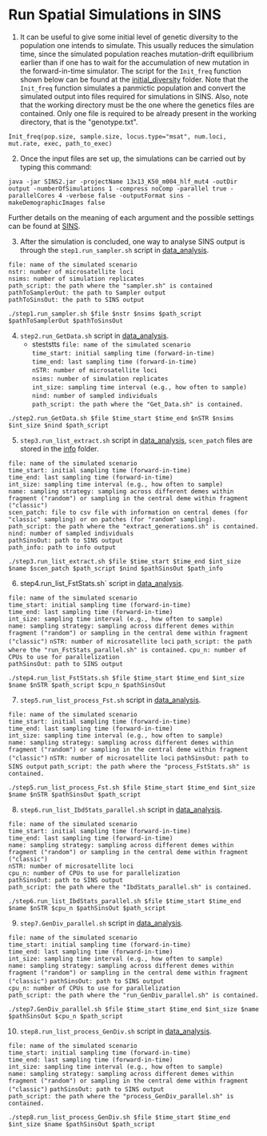 # Run Spatial Simulations in SINS

1) It can be useful to give some initial level of genetic diversity to the population one intends to simulate. This usually reduces the simulation time, since the simulated population reaches mutation-drift equilibrium earlier than if one has to wait for the accumulation of new mutation in the forward-in-time simulator. The script for the `Init_freq` function shown below can be found at the [initial_diversity](initial_diversity) folder. Note that the `Init_freq` function simulates a panmictic population and convert the simulated output into files required for simulations in SINS. Also, note that the working directory must be the one where the genetics files are contained. Only one file is required to be already present in the working directory, that is the "genotype.txt".

`Init_freq(pop.size, sample.size, locus.type="msat", num.loci, mut.rate, exec, path_to_exec)`

2) Once the input files are set up, the simulations can be carried out by typing this command:

`java -jar SINS2.jar -projectName 13x13_K50_m004_hlf_mut4 -outDir output -numberOfSimulations 1 -compress noComp -parallel true -parallelCores 4 -verbose false -outputFormat sins -makeDemographicImages false`

Further details on the meaning of each argument and the possible settings can be found at [SINS](https://github.com/PopConGen/SINS).

3) After the simulation is concluded, one way to analyse SINS output is through the `step1.run_sampler.sh` script in [data_analysis](data_analysis).

`file: name of the simulated scenario`  
`nstr: number of microsatellite loci`  
`nsims: number of simulation replicates`  
`path_script: the path where the "sampler.sh" is contained`  
`pathToSamplerOut: the path to Sampler output`  
`pathToSinsOut: the path to SINS output`  

`./step1.run_sampler.sh $file $nstr $nsims $path_script $pathToSamplerOut $pathToSinsOut`

4) `step2.run_GetData.sh` script in [data_analysis](data_analysis).
   -  steststts
`file: name of the simulated scenario`  
`time_start: initial sampling time (forward-in-time)`  
`time_end: last sampling time (forward-in-time)`  
`nSTR: number of microsatellite loci`  
`nsims: number of simulation replicates`  
`int_size: sampling time interval (e.g., how often to sample)`  
`nind: number of sampled individuals`  
`path_script: the path where the "Get_Data.sh" is contained.`  

`./step2.run_GetData.sh $file $time_start $time_end $nSTR $nsims $int_size $nind $path_script`

5) `step3.run_list_extract.sh` script in [data_analysis](data_analysis), `scen_patch` files are stored in the [info](../info) folder.

`file: name of the simulated scenario`  
`time_start: initial sampling time (forward-in-time)`  
`time_end: last sampling time (forward-in-time)`  
`int_size: sampling time interval (e.g., how often to sample)`  
`name: sampling strategy: sampling across different demes within fragment ("random") or sampling in the central deme within fragment ("classic")`  
`scen_patch: file to csv file with information on central demes (for "classic" sampling) or on patches (for "random" sampling).`  
`path_script: the path where the "extract_generations.sh" is contained.`  
`nind: number of sampled individuals`  
`pathSinsOut: path to SINS output`   
`path_info: path to info output`  

`./step3.run_list_extract.sh $file $time_start $time_end $int_size $name $scen_patch $path_script $nind $pathSinsOut $path_info`

6) step4.run_list_FstStats.sh` script in [data_analysis](data_analysis).

`file: name of the simulated scenario`  
`time_start: initial sampling time (forward-in-time)`  
`time_end: last sampling time (forward-in-time)`  
`int_size: sampling time interval (e.g., how often to sample)`  
`name: sampling strategy: sampling across different demes within fragment ("random") or sampling in the central deme within fragment ("classic")`
`nSTR: number of microsatellite loci` 
`path_script: the path where the "run_FstStats_parallel.sh" is contained.` 
`cpu_n: number of CPUs to use for parallelization`  
`pathSinsOut: path to SINS output`

`./step4.run_list_FstStats.sh $file $time_start $time_end $int_size $name $nSTR $path_script $cpu_n $pathSinsOut`


7) `step5.run_list_process_Fst.sh` script in [data_analysis](data_analysis).

`file: name of the simulated scenario`  
`time_start: initial sampling time (forward-in-time)`  
`time_end: last sampling time (forward-in-time)`  
`int_size: sampling time interval (e.g., how often to sample)`  
`name: sampling strategy: sampling across different demes within fragment ("random") or sampling in the central deme within fragment ("classic")`
`nSTR: number of microsatellite loci` 
`pathSinsOut: path to SINS output`
`path_script: the path where the "process_FstStats.sh" is contained.`   

`./step5.run_list_process_Fst.sh $file $time_start $time_end $int_size $name $nSTR $pathSinsOut $path_script`

8) `step6.run_list_IbdStats_parallel.sh` script in [data_analysis](data_analysis).

`file: name of the simulated scenario`  
`time_start: initial sampling time (forward-in-time)`  
`time_end: last sampling time (forward-in-time)`  
`name: sampling strategy: sampling across different demes within fragment ("random") or sampling in the central deme within fragment ("classic")`  
`nSTR: number of microsatellite loci`  
`cpu_n: number of CPUs to use for parallelization`  
`pathSinsOut: path to SINS output`  
`path_script: the path where the "IbdStats_parallel.sh" is contained.`  


`./step6.run_list_IbdStats_parallel.sh $file $time_start $time_end $name $nSTR $cpu_n $pathSinsOut $path_script`

9) `step7.GenDiv_parallel.sh` script in [data_analysis](data_analysis).

`file: name of the simulated scenario`  
`time_start: initial sampling time (forward-in-time)`  
`time_end: last sampling time (forward-in-time)`  
`int_size: sampling time interval (e.g., how often to sample)`  
`name: sampling strategy: sampling across different demes within fragment ("random") or sampling in the central deme within fragment ("classic")`
`pathSinsOut: path to SINS output`  
`cpu_n: number of CPUs to use for parallelization`  
`path_script: the path where the "run_GenDiv_parallel.sh" is contained.`  

`./step7.GenDiv_parallel.sh $file $time_start $time_end $int_size $name $pathSinsOut $cpu_n $path_script`

10) `step8.run_list_process_GenDiv.sh` script in [data_analysis](data_analysis).

`file: name of the simulated scenario`  
`time_start: initial sampling time (forward-in-time)`  
`time_end: last sampling time (forward-in-time)`  
`int_size: sampling time interval (e.g., how often to sample)`  
`name: sampling strategy: sampling across different demes within fragment ("random") or sampling in the central deme within fragment ("classic")`
`pathSinsOut: path to SINS output`  
`path_script: the path where the "process_GenDiv_parallel.sh" is contained.`  

`./step8.run_list_process_GenDiv.sh $file $time_start $time_end $int_size $name $pathSinsOut $path_script`

